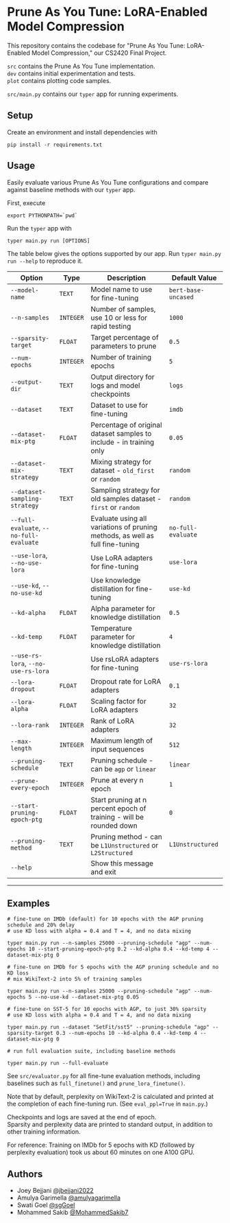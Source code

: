 
# Prune As You Tune: LoRA-Enabled Model Compression

This repository contains the codebase for "Prune As You Tune: LoRA-Enabled Model Compression," our CS2420 Final Project.

`src` contains the Prune As You Tune implementation.  
`dev` contains initial experimentation and tests.  
`plot` contains plotting code samples.  

`src/main.py` contains our `typer` app for running experiments.

## Setup

Create an environment and install dependencies with
```
pip install -r requirements.txt
```

## Usage

Easily evaluate various Prune As You Tune configurations and compare against baseline methods with our `typer` app.

First, execute
```
export PYTHONPATH=`pwd`
```

Run the `typer` app with

```
typer main.py run [OPTIONS]
```

The table below gives the options supported by our app. Run `typer main.py run --help` to reproduce it.

| Option                                         | Type     | Description                                                                                   | Default Value              |
|-----------------------------------------------|----------|-----------------------------------------------------------------------------------------------|----------------------------|
| `--model-name`                                 | `TEXT`   | Model name to use for fine-tuning                                                             | `bert-base-uncased`        |
| `--n-samples`                                  | `INTEGER`| Number of samples, use 10 or less for rapid testing                                           | `1000`                     |
| `--sparsity-target`                            | `FLOAT`  | Target percentage of parameters to prune                                                     | `0.5`                      |
| `--num-epochs`                                 | `INTEGER`| Number of training epochs                                                                     | `5`                        |
| `--output-dir`                                 | `TEXT`   | Output directory for logs and model checkpoints                                              | `logs`                     |
| `--dataset`                                    | `TEXT`   | Dataset to use for fine-tuning                                                                | `imdb`                     |
| `--dataset-mix-ptg`                            | `FLOAT`  | Percentage of original dataset samples to include - in training only                         | `0.05`                     |
| `--dataset-mix-strategy`                       | `TEXT`   | Mixing strategy for dataset - `old_first` or `random`                                        | `random`                   |
| `--dataset-sampling-strategy`                  | `TEXT`   | Sampling strategy for old samples dataset - `first` or `random`                              | `random`                   |
| `--full-evaluate`, `--no-full-evaluate`        |          | Evaluate using all variations of pruning methods, as well as full fine-tuning                | `no-full-evaluate`         |
| `--use-lora`, `--no-use-lora`                  |          | Use LoRA adapters for fine-tuning                                                            | `use-lora`                 |
| `--use-kd`, `--no-use-kd`                      |          | Use knowledge distillation for fine-tuning                                                   | `use-kd`                   |
| `--kd-alpha`                                   | `FLOAT`  | Alpha parameter for knowledge distillation                                                   | `0.5`                      |
| `--kd-temp`                                    | `FLOAT`  | Temperature parameter for knowledge distillation                                             | `4`                        |
| `--use-rs-lora`, `--no-use-rs-lora`            |          | Use rsLoRA adapters for fine-tuning                                                          | `use-rs-lora`              |
| `--lora-dropout`                               | `FLOAT`  | Dropout rate for LoRA adapters                                                               | `0.1`                      |
| `--lora-alpha`                                 | `FLOAT`  | Scaling factor for LoRA adapters                                                             | `32`                       |
| `--lora-rank`                                  | `INTEGER`| Rank of LoRA adapters                                                                         | `32`                       |
| `--max-length`                                 | `INTEGER`| Maximum length of input sequences                                                            | `512`                      |
| `--pruning-schedule`                           | `TEXT`   | Pruning schedule - can be `agp` or `linear`                                                  | `linear`                   |
| `--prune-every-epoch`                          | `INTEGER`| Prune at every n epoch                                                                        | `1`                        |
| `--start-pruning-epoch-ptg`                    | `FLOAT`  | Start pruning at n percent epoch of training - will be rounded down                          | `0`                        |
| `--pruning-method`                             | `TEXT`   | Pruning method - can be `L1Unstructured` or `L2Structured`                                   | `L1Unstructured`           |
| `--help`                                       |          | Show this message and exit                                                                   |                            |

---

## Examples
```
# fine-tune on IMDb (default) for 10 epochs with the AGP pruning schedule and 20% delay
# use KD loss with alpha = 0.4 and T = 4, and no data mixing

typer main.py run --n-samples 25000 --pruning-schedule "agp" --num-epochs 10 --start-pruning-epoch-ptg 0.2 --kd-alpha 0.4 --kd-temp 4 --dataset-mix-ptg 0

# fine-tune on IMDb for 5 epochs with the AGP pruning schedule and no KD loss
# mix WikiText-2 into 5% of training samples

typer main.py run --n-samples 25000 --pruning-schedule "agp" --num-epochs 5 --no-use-kd --dataset-mix-ptg 0.05 

# fine-tune on SST-5 for 10 epochs with AGP, to just 30% sparsity
# use KD loss with alpha = 0.4 and T = 4, and no data mixing

typer main.py run --dataset "SetFit/sst5" --pruning-schedule "agp" --sparsity-target 0.3 --num-epochs 10 --kd-alpha 0.4 --kd-temp 4 --dataset-mix-ptg 0

# run full evaluation suite, including baseline methods

typer main.py run --full-evaluate
```

See `src/evaluator.py` for all fine-tune evaluation methods, including baselines such as `full_finetune()` and `prune_lora_finetune()`.

Note that by default, perplexity on WikiText-2 is calculated and printed at the completion of each fine-tuning run. (See `eval_ppl=True` in `main.py`.)

Checkpoints and logs are saved at the end of epoch.  
Sparsity and perplexity data are printed to standard output, in addition to other training information.

For reference: Training on IMDb for 5 epochs with KD (followed by perplexity evaluation) took us about 60 minutes on one A100 GPU. 

## Authors

- Joey Bejjani [@jbejjani2022](https://github.com/jbejjani2022)
- Amulya Garimella [@amulyagarimella](https://github.com/amulyagarimella)
- Swati Goel [@sgGoel](https://github.com/sgGoel)
- Mohammed Sakib [@MohammedSakib7](https://github.com/MohammedSakib7)
